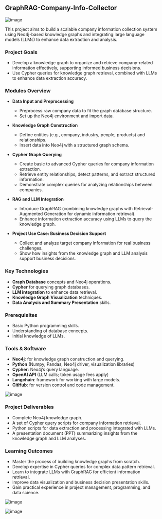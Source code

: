 ## GraphRAG-Company-Info-Collector

![image](https://github.com/user-attachments/assets/ae06c7db-2b56-48fc-ac08-f577af17b645)

This project aims to build a scalable company information collection system using Neo4j-based knowledge graphs and integrating large language models (LLMs) to enhance data extraction and analysis.

### Project Goals
- Develop a knowledge graph to organize and retrieve company-related information effectively, supporting informed business decisions.
- Use Cypher queries for knowledge graph retrieval, combined with LLMs to enhance data extraction accuracy.

### Modules Overview
- **Data Input and Preprocessing**
  - Preprocess raw company data to fit the graph database structure.
  - Set up the Neo4j environment and import data.

- **Knowledge Graph Construction**
  - Define entities (e.g., company, industry, people, products) and relationships.
  - Insert data into Neo4j with a structured graph schema.

- **Cypher Graph Querying**
  - Create basic to advanced Cypher queries for company information extraction.
  - Retrieve entity relationships, detect patterns, and extract structured information.
  - Demonstrate complex queries for analyzing relationships between companies.

- **RAG and LLM Integration**
  - Introduce GraphRAG (combining knowledge graphs with Retrieval-Augmented Generation for dynamic information retrieval).
  - Enhance information extraction accuracy using LLMs to query the knowledge graph.

- **Project Use Case: Business Decision Support**
  - Collect and analyze target company information for real business challenges.
  - Show how insights from the knowledge graph and LLM analysis support business decisions.

### Key Technologies
  - **Graph Database** concepts and Neo4j operations.
  - **Cypher** for querying graph databases.
  - **LLM integration** to enhance data retrieval.
  - **Knowledge Graph Visualization** techniques.
  - **Data Analysis and Summary Presentation** skills.

### Prerequisites
  - Basic Python programming skills.
  - Understanding of database concepts.
  - Initial knowledge of LLMs.

### Tools & Software
  - **Neo4j**: for knowledge graph construction and querying.
  - **Python** (Numpy, Pandas, Neo4j driver, visualization libraries)
  - **Cypher**: Neo4j’s query language.
  - **OpenAI API** (LLM calls; token usage fees apply)
  - **Langchain**: framework for working with large models.
  - **GitHub**: for version control and code management.

![image](https://github.com/user-attachments/assets/7e9121fe-d252-41ef-a890-32b4e1d4ae04)

### Project Deliverables
  - Complete Neo4j knowledge graph.
  - A set of Cypher query scripts for company information retrieval.
  - Python scripts for data extraction and processing integrated with LLMs.
  - A presentation document (PPT) summarizing insights from the knowledge graph and LLM analyses.

### Learning Outcomes
  - Master the process of building knowledge graphs from scratch.
  - Develop expertise in Cypher queries for complex data pattern retrieval.
  - Learn to integrate LLMs with GraphRAG for efficient information retrieval.
  - Improve data visualization and business decision presentation skills.
  - Gain practical experience in project management, programming, and data science.

![image](https://github.com/user-attachments/assets/232b2d3b-82fc-4292-987e-b4ab180fe6a3)

![image](https://github.com/user-attachments/assets/f62f3d5f-40e3-4dec-9c19-e3d8d6aee087)





